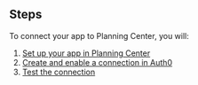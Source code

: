 ## Steps
To connect your app to Planning Center, you will:
1. [Set up your app in Planning Center](#set-up-your-app-in-planning-center)
2. [Create and enable a connection in Auth0](#create-and-enable-a-connection-in-auth0)
3. [Test the connection](#test-the-connection)
